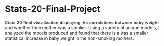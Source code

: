 # Stats-20-Final-Project

Stats 20 final visualization displaying the correlations between baby weight and whether their mother was a smoker. Using a variety of unique models, I analyzed the models produced and found that there is a was a smaller statistical increase in baby weight in the non-smoking mothers. 
